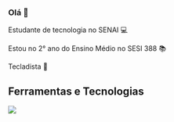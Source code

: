 ### Olá 👋

<!--
**Livya-Oliveira/Livya-Oliveira** is a ✨ _special_ ✨ repository because its `README.md` (this file) appears on your GitHub profile.

Here are some ideas to get you started:

- 🔭 Estudante de Tecnologia no SENAI
- 🌱 Estou no 2 ano do EM ...
- 👯 I’m looking to collaborate on ...
- 🤔 I’m looking for help with ...
- 💬 Ask me about ...
- 📫 How to reach me: ...
- 😄 Pronouns: ...
- ⚡ Fun fact: ...
-->
Estudante de tecnologia no SENAI 💻

Estou no 2° ano do Ensino Médio no SESI 388 📚

Tecladista 🎹

## Ferramentas e Tecnologias

<img src="https://cdn.jsdelivr.net/gh/devicons/devicon/icons/github/github-original.svg" />
